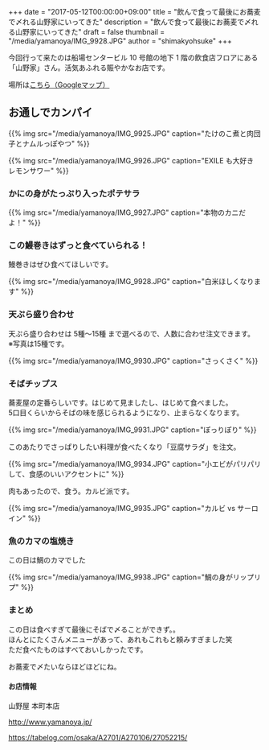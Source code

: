 +++
date = "2017-05-12T00:00:00+09:00"
title = "飲んで食って最後にお蕎麦で〆れる山野家にいってきた"
description = "飲んで食って最後にお蕎麦で〆れる山野家にいってきた"
draft = false
thumbnail = "/media/yamanoya/IMG_9928.JPG"
author = "shimakyohsuke"
+++


今回行って来たのは船場センタービル 10 号館の地下 1 階の飲食店フロアにある「山野家」さん。活気あふれる賑やかなお店です。

<!--more-->

場所は[こちら（Googleマップ）](https://www.google.co.jp/maps/place/%E5%B1%B1%E9%87%8E%E5%B1%8B+%E6%9C%AC%E7%94%BA%E6%9C%AC%E5%BA%97/@34.6818862,135.497377,17z/data=!3m1!4b1!4m5!3m4!1s0x6000e71da5d57783:0x48d1c29d783390b5!8m2!3d34.6818862!4d135.4995657)

## お通しでカンパイ

{{% img src="/media/yamanoya/IMG_9925.JPG" caption="たけのこ煮と肉団子とナムルっぽやつ" %}}

{{% img src="/media/yamanoya/IMG_9926.JPG" caption="EXILE も大好き レモンサワー" %}}

### かにの身がたっぷり入ったポテサラ

{{% img src="/media/yamanoya/IMG_9927.JPG" caption="本物のカニだよ！" %}}

### この鰻巻きはずっと食べていられる！

鰻巻きはぜひ食べてほしいです。

{{% img src="/media/yamanoya/IMG_9928.JPG" caption="白米ほしくなります" %}}


### 天ぷら盛り合わせ

天ぷら盛り合わせは 5種〜15種 まで選べるので、人数に合わせ注文できます。  
※写真は15種です。

{{% img src="/media/yamanoya/IMG_9930.JPG" caption="さっくさく" %}}

### そばチップス

蕎麦屋の定番らしいです。はじめて見ましたし、はじめて食べました。  
5口目くらいからそばの味を感じられるようになり、止まらなくなります。

{{% img src="/media/yamanoya/IMG_9931.JPG" caption="ぽっりぽり" %}}


このあたりでさっぱりしたい料理が食べたくなり「豆腐サラダ」を注文。

{{% img src="/media/yamanoya/IMG_9934.JPG" caption="小エビがパリパリして、食感のいいアクセントに" %}}

肉もあったので、食う。カルビ派です。

{{% img src="/media/yamanoya/IMG_9935.JPG" caption="カルビ vs サーロイン" %}}

### 魚のカマの塩焼き

この日は鯛のカマでした

{{% img src="/media/yamanoya/IMG_9938.JPG" caption="鯛の身がリップリプ" %}}

### まとめ

この日は食べすぎて最後にそばで〆ることができず。。  
ほんとにたくさんメニューがあって、あれもこれもと頼みすぎました笑  
ただ食べたものはすべておいしかったです。

お蕎麦で〆たいならほどほどにね。

#### お店情報

山野屋 本町本店

<http://www.yamanoya.jp/>

<https://tabelog.com/osaka/A2701/A270106/27052215/>
